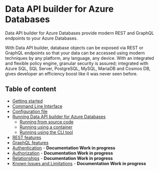 # Data API builder for Azure Databases

Data API builder for Azure Databases provide modern REST and GraphQL endpoints to your Azure Databases.

With Data API builder, database objects can be exposed via REST or GraphQL endpoints so that your data can be accessed using modern techniques by any platform, any language, any device. With an integrated and flexible policy engine, granular security is assured; integrated with Azure SQL, SQL Server, PostgreSQL, MySQL, MariaDB and Cosmos DB, gives developer an efficiency boost like it was never seen before.

## Table of content

- [Getting started](./getting-started/getting-started.md)
- [Command Line Interface](./dab-cli.md)
- [Configuration file](./configuration-file.md)
- [Running Data API builder for Azure Databases]()
  - [Running from source code](./running-from-source-code.md)
  - [Running using a container](./running-using-a-container.md)
  - [Running using the CLI tool](./running-using-dab-cli.md)
- [REST features](./rest.md)
- [GraphQL features](./graphql.md)
- [Authentication](./authentication.md) - **Documentation Work in progress**
- [Authorization](./authorization.md) - **Documentation Work in progress**
- [Relationships](./relationships.md) - **Documentation Work in progress**
- [Known Issues and Limitations](/docs/known-issues.md) - **Documentation Work in progress**
